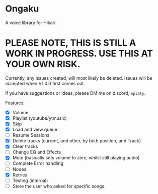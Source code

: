 # Ongaku
A voice library for Hikari.
# PLEASE NOTE, THIS IS STILL A WORK IN PROGRESS. USE THIS AT YOUR OWN RISK.
Currently, any issues created, will most likely be deleted. Issues will be accepted when V1.0.0 first comes out.

If you have suggestions or ideas, please DM me on discord, `mplaty`.

Features:
 - [x] Volume
 - [x] Playlist (youtube/ytmusic)
 - [x] Skip
 - [x] Load and view queue
 - [ ] Resume Sessions
 - [x] Delete tracks (current, and other, by both position, and Track)
 - [x] Clear tracks
 - [ ] Change EQ and Effects
 - [x] Mute (basically sets volume to zero, whilst still playing audio)
 - [ ] Complete Error handling
 - [ ] Nodes
 - [x] Retries
 - [ ] Testing (internal)
 - [ ] Store the user who asked for specific songs.
